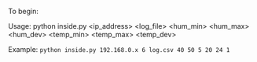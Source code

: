 To begin:

Usage: python inside.py <ip_address> <average> <log_file> <hum_min> <hum_max> <hum_dev> <temp_min> <temp_max> <temp_dev>

Example: `python inside.py 192.168.0.x 6 log.csv 40 50 5 20 24 1`
